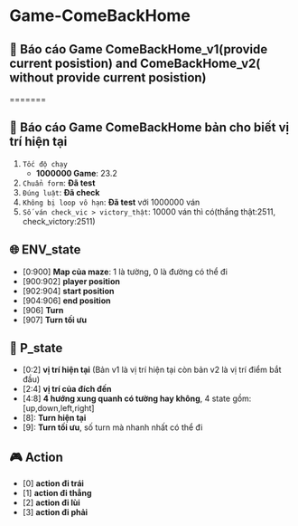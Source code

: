 # Game-ComeBackHome
## :dart: Báo cáo Game ComeBackHome_v1(provide current posistion) and  ComeBackHome_v2( without provide current posistion)
=======
## :dart: Báo cáo Game ComeBackHome bản cho biết vị trí hiện tại
1.   `Tốc độ chạy`
      - **1000000 Game**: 23.2
2. `Chuẩn form`: **Đã test**
3. `Đúng luật`: **Đã check**
4. `Không bị loop vô hạn`: **Đã test** với 1000000 ván
5. `Số ván check_vic > victory_thật`: 10000 ván thì có(thắng thật:2511, check_victory:2511)

## :globe_with_meridians: ENV_state
*   [0:900] **Map của maze**: 1 là tường, 0 là đường có thể đi
*   [900:902] **player position**
*   [902:904] **start position** 
*   [904:906] **end position** 
*   [906] **Turn**
*   [907] **Turn  tối ưu**


## :bust_in_silhouette: P_state
*   [0:2] **vị trí hiện tại** (Bản v1 là vị trí hiện tại còn bản v2 là vị trí điểm bắt đầu)
*   [2:4] **vị trí của đích đến**
*   [4:8] **4 hướng xung quanh có tường hay không**, 4 state gồm: [up,down,left,right]
*   [8]:   **Turn hiện tại**
*   [9]:   **Turn tối ưu**, số turn mà nhanh nhất có thể đi



## :video_game: Action
* [0] **action đi trái**
* [1] **action đi thẳng**
* [2] **action đi lùi**
* [3] **action đi phải**

